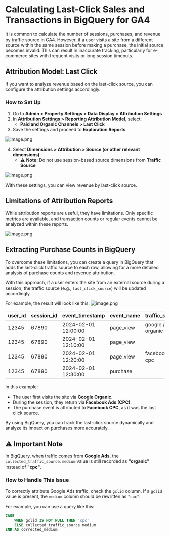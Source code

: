 # Calculating Last-Click Sales and Transactions in BigQuery for GA4  

It is common to calculate the number of sessions, purchases, and revenue by traffic source in GA4. However, if a user visits a site from a different source within the same session before making a purchase, the initial source becomes invalid. This can result in inaccurate tracking, particularly for e-commerce sites with frequent visits or long session timeouts.  

## Attribution Model: Last Click  
If you want to analyze revenue based on the last-click source, you can configure the attribution settings accordingly.  

### How to Set Up  

1. Go to **Admin > Property Settings > Data Display > Attribution Settings**  
2. In **Attribution Settings > Reporting Attribution Model**, select:  
   - **Paid and Organic Channels > Last Click**  
3. Save the settings and proceed to **Exploration Reports**

![image.png](https://qiita-image-store.s3.ap-northeast-1.amazonaws.com/0/3939399/c7965dca-5651-ed27-d76c-3d3d42f74662.png)

4. Select **Dimensions > Attribution > Source (or other relevant dimensions)**  
   - ⚠️ **Note:** Do not use session-based source dimensions from **Traffic Source**  

![image.png](https://qiita-image-store.s3.ap-northeast-1.amazonaws.com/0/3939399/1da110fb-16fe-7e40-7e44-baa0e36d59bc.png)

With these settings, you can view revenue by last-click source.  

## Limitations of Attribution Reports  
While attribution reports are useful, they have limitations. Only specific metrics are available, and transaction counts or regular events cannot be analyzed within these reports.  

![image.png](https://qiita-image-store.s3.ap-northeast-1.amazonaws.com/0/3939399/722a3e19-3894-bb9e-faf3-e356535b5055.png)

## Extracting Purchase Counts in BigQuery  
To overcome these limitations, you can create a query in BigQuery that adds the last-click traffic source to each row, allowing for a more detailed analysis of purchase counts and revenue attribution.

With this approach, if a user enters the site from an external source during a session, the traffic source (e.g., `last_click_source`) will be updated accordingly.  

For example, the result will look like this:
![image.png](https://qiita-image-store.s3.ap-northeast-1.amazonaws.com/0/3939399/3b885dc2-f1b2-7796-7eac-3eca9aff1c60.png)


| user_id | session_id | event_timestamp       | event_name  | traffic_source      | session_source      |
|---------|-----------|----------------------|-------------|---------------------|---------------------|
| 12345   | 67890     | 2024-02-01 12:00:00  | page_view   | google / organic   | google / organic   |
| 12345   | 67890     | 2024-02-01 12:10:00  | page_view   | | google / organic   |
| 12345   | 67890     | 2024-02-01 12:20:00  | page_view   | facebook / cpc   | facebook / cpc     |
| 12345   | 67890     | 2024-02-01 12:30:00  | purchase    |     | facebook / cpc     |

In this example:
- The user first visits the site via **Google Organic**.
- During the session, they return via **Facebook Ads (CPC)**.
- The purchase event is attributed to **Facebook CPC**, as it was the last click source.

By using BigQuery, you can track the last-click source dynamically and analyze its impact on purchases more accurately.

## ⚠️ Important Note  
In BigQuery, when traffic comes from **Google Ads**, the `collected_traffic_source.medium` value is still recorded as **"organic"** instead of **"cpc"**.  

### How to Handle This Issue  
To correctly attribute Google Ads traffic, check the `gclid` column. If a `gclid` value is present, the `medium` column should be rewritten as `"cpc"`.  

For example, you can use a query like this:

```sql
CASE 
    WHEN gclid IS NOT NULL THEN 'cpc' 
    ELSE collected_traffic_source.medium 
END AS corrected_medium
```
